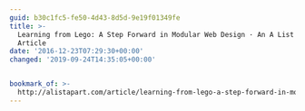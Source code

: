 ```yaml
---
guid: b30c1fc5-fe50-4d43-8d5d-9e19f01349fe
title: >-
  Learning from Lego: A Step Forward in Modular Web Design · An A List Apart
  Article
date: '2016-12-23T07:29:30+00:00'
changed: '2019-09-24T14:35:05+00:00'


bookmark_of: >-
  http://alistapart.com/article/learning-from-lego-a-step-forward-in-modular-web-design
---
```




